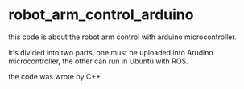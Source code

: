 # robot_arm_control_arduino
this code is about the robot arm control with arduino microcontroller.

it's divided into two parts, one must be uploaded into Arudino microcontroller, the other can run in Ubuntu with ROS.

the code was wrote by C++
